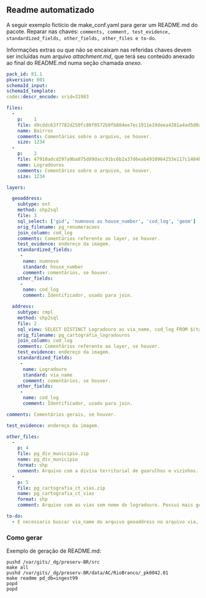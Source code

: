 ## Readme automatizado

A seguir exemplo fictício de make_conf.yaml para gerar um README.md do pacote. Reparar nas chaves: `comments, comment, test_evidence, standardized_fields, other_fields, other_files e to-do`.

Informações extras ou que não se encaixam nas referidas chaves devem ser incluídas num arquivo _attachment.md_, que terá seu conteúdo anexado ao final do README.md numa seção chamada _anexo_.


```yaml
pack_id: 81.1
pkversion: 001
schemaId_input: 
schemaId_template: 
codec:descr_encode: srid=31983

files:
  -
    p:    1
    file: d9cddc63f7782d250fc80f0572b9fb884ee7ec1911e19deea4381a4ad5d0a172.zip
    name: Bairros
    comments: Comentários sobre o arquivo, se houver.
    size: 1234
  -
    p:    2
    file: 47910adcd297a9ba875d89dacc91bc6b2a37d6eab4910964253e117c1484b4c5.zip
    name: Logradouros
    comments: Comentários sobre o arquivo, se houver.
    size: 1234

layers:

  geoaddress:
    subtype: ext
    method: shp2sql
    file: 3
    sql_select: ['gid', 'numnovo as house_number', 'cod_log', 'geom']
    orig_filename: pg_renumeracoes
    join_column: cod_log
    comments: Comentários referente ao layer, se houver.
    test_evidence: endereço da imagem. 
    standardized_fields:
     -
      name: numnovo
      standard: house_number
      comment: comentários, se houver.
    other_fields:
     -
      name: cod_log
      comment: Identificador, usado para join.

  address:
    subtype: cmpl
    method: shp2sql
    file: 2
    sql_view: SELECT DISTINCT Logradouro as via_name, cod_log FROM $(tabname) WHERE Logradouro IS NOT NULL
    orig_filename: pg_cartografia_logradouros
    join_column: cod_log
    comments: Comentários referente ao layer, se houver.
    test_evidence: endereço da imagem. 
    standardized_fields:
     -
      name: Logradouro
      standard: via_name
      comment: comentários, se houver.
    other_fields:
     -
      name: cod_log
      comment: Identificador, usado para join.

comments: Comentários gerais, se houver.

test_evidence: endereço da imagem. 

other_files:
  -
    p: 4
    file: pg_div_municipio.zip
    name: pg_div_municipio
    format: shp
    comment: Arquivo com a divisa territorial de guarulhos e vizinhos.
  -
    p: 5 
    file: pg_cartografia_ct_vias.zip
    name: pg_cartografia_ct_vias
    format: shp
    comment: Arquivo com as vias sem nome do logradouro. Possui mais geometrias que o arquivo importado.

to-do: 
  - E necessario buscar via_name do arquivo geoaddress no arquivo via, atraves do campo 'cod_log'.

```

### Como gerar

Exemplo de geração de README.md:

```
pushd /var/gits/_dg/preserv-BR/src
make all
pushd /var/gits/_dg/preserv-BR/data/AC/RioBranco/_pk0042.01
make readme pd_db=ingest99
popd
popd
```
